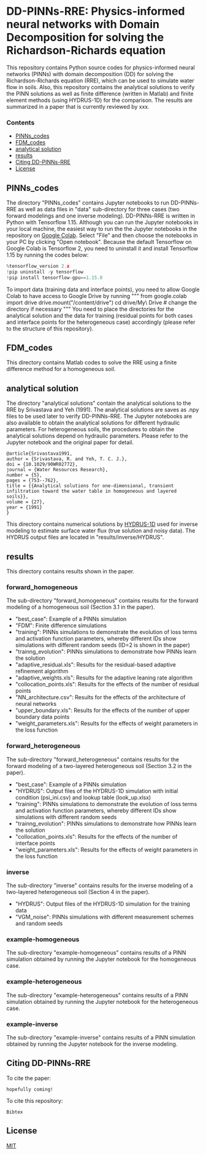 # DD-PINNs-RRE: Physics-informed neural networks with Domain Decomposition for solving the Richardson-Richards equation

This repository contains Python source codes for physics-informed neural networks (PINNs) with domain decomposition (DD) for solving the Richardson-Richards equation (RRE), which can be used to simulate water flow in soils. Also, this repository contains the analytical solutions to verify the PINN solutions as well as finite difference (written in Matlab) and finite element methods (using HYDRUS-1D) for the comparison. The results are summarized in a paper that is currently reviewed by xxx.

### Contents
* [PINNs_codes](#PINNs_codes)
* [FDM_codes](#FDM_codes)
* [analytical solution](#analytical-solution)
* [results](#results)
* [Citing DD-PINNs-RRE](#Citing-DD-PINNs-RRE)
* [License](#License)

## PINNs_codes
The directory "PINNs_codes" contains Jupyter notebooks to run DD-PINNs-RRE as well as data files in "data" sub-directory for three cases (two forward modelings and one inverse modeling). DD-PINNs-RRE is written in Python with Tensorflow 1.15. Although you can run the Jupyter notebooks in your local machine, the easiest way to run the the Jupyter notebooks in the repository on [Google Colab](https://colab.research.google.com/). Select "File" and then choose the notebooks in your PC by clicking "Open notebook". Because the default Tensorflow on Google Colab is Tensorflow 2, you need to uninstall it and install Tensorflow 1.15 by running the codes below:

```python
%tensorflow_version 2.x
!pip uninstall -y tensorflow
!pip install tensorflow-gpu==1.15.0
```

To import data (training data and interface points), you need to allow Google Colab to have access to Google Drive by running
"""
from google.colab import drive
drive.mount("/content/drive")
cd drive/My\ Drive # change the directory if necessary
"""
You need to place the directories for the analytical solution and the data for training (residual points for both cases and interface points for the heterogeneous case) accordingly (please refer to the structure of this repository).

## FDM_codes
This directory contains Matlab codes to solve the RRE using a finite difference method for a homogeneous soil.

## analytical solution
The directory "analytical solutions" contain the analytical solutions to the RRE by Srivastava and Yeh (1991). The analytical solutions are saves as .npy files to be used later to verify DD-PINNs-RRE. The Jupyter notebooks are also available to obtain the analytical solutions for different hydraulic parameters. For heterogeneous soils, the procedures to obtain the analytical solutions depend on hydraulic parameters. Please refer to the Jupyter notebook and the original paper for detail.

```
@article{Srivastava1991,
author = {Srivastava, R. and Yeh, T. C. J.},
doi = {10.1029/90WR02772},
journal = {Water Resources Research},
number = {5},
pages = {753--762},
title = {{Analytical solutions for one-dimensional, transient infiltration toward the water table in homogeneous and layered soils}},
volume = {27},
year = {1991}
}
```

This directory contains numerical solutions by  [HYDRUS-1D](https://www.pc-progress.com/en/Default.aspx?hydrus-1d) used for inverse modeling to estimate surface water flux (true solution and noisy data). The HYDRUS output files are located in "results/inverse/HYDRUS".

## results
This directory contains results shown in the paper.

### forward_homogeneous
The sub-directory "forward_homogeneous" contains results for the forward modeling of a homogeneous soil (Section 3.1 in the paper).
* "best_case": Example of a PINNs simulation
* "FDM": Finite difference simulations
* "training": PINNs simulations to demonstrate the evolution of loss terms and activation function parameters, whereby different IDs show simulations with different random seeds (ID=2 is shown in the paper)
* "trainng_evolution": PINNs simulations to demonstrate how PINNs learn the solution
* "adaptive_residual.xls": Results for the residual-based adaptive refinement algorithm
* "adaptive_weights.xls": Results for the adaptive leaning rate algorithm
* "collocation_points.xls": Results for the effects of the number of residual points
* "NN_architecture.csv": Results for the effects of the architecture of neural networks
* "upper_boundary.xls": Results for the effects of the number of upper boundary data points
* "weight_parameters.xls": Results for the effects of weight parameters in the loss function

### forward_heterogeneous
The sub-directory "forward_heterogeneous" contains results for the forward modeling of a two-layered heterogeneous soil (Section 3.2 in the paper).
* "best_case": Example of a PINNs simulation
* "HYDRUS": Output files of the HYDRUS-1D simulation with initial condition (psi_ini.csv) and lookup table (look_up.xlsx)  
* "training": PINNs simulations to demonstrate the evolution of loss terms and activation function parameters, whereby different IDs show simulations with different random seeds
* "trainng_evolution": PINNs simulations to demonstrate how PINNs learn the solution
* "collocation_points.xls": Results for the effects of the number of interface points
* "weight_parameters.xls": Results for the effects of weight parameters in the loss function

### inverse
The sub-directory "inverse" contains results for the inverse modeling of a two-layered heterogeneous soil (Section 4 in the paper).
* "HYDRUS": Output files of the HYDRUS-1D simulation for the training data
* "VGM_noise": PINNs simulations with different measurement schemes and random seeds

### example-homogeneous
The sub-directory "example-homogeneous" contains results of a PINN simulation obtained by running the Jupyter notebook for the homogeneous case.

### example-heterogeneous
The sub-directory "example-heterogeneous" contains results of a PINN simulation obtained by running the Jupyter notebook for the heterogeneous case.

### example-inverse
The sub-directory "example-inverse" contains results of a PINN simulation obtained by running the Jupyter notebook for the inverse modeling.

## Citing DD-PINNs-RRE
To cite the paper:

```
hopefully coming!
```

To cite this repository:

```
Bibtex
```

## License
[MIT](https://choosealicense.com/licenses/mit/)
